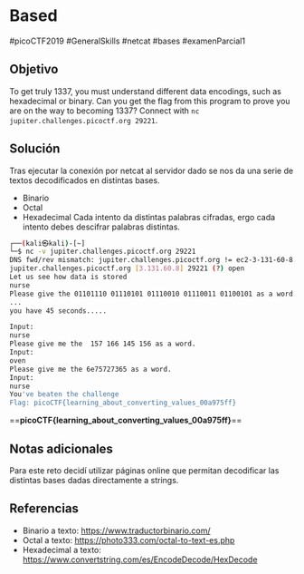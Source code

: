 # Based
#picoCTF2019 #GeneralSkills #netcat #bases #examenParcial1
## Objetivo
To get truly 1337, you must understand different data encodings, such as hexadecimal or binary. Can you get the flag from this program to prove you are on the way to becoming 1337? Connect with `nc jupiter.challenges.picoctf.org 29221`.
## Solución
Tras ejecutar la conexión por netcat al servidor dado se nos da una serie de textos decodificados en distintas bases.
- Binario
- Octal
- Hexadecimal
Cada intento da distintas palabras cifradas, ergo cada intento debes descifrar palabras distintas.
```bash
┌──(kali㉿kali)-[~]
└─$ nc -v jupiter.challenges.picoctf.org 29221
DNS fwd/rev mismatch: jupiter.challenges.picoctf.org != ec2-3-131-60-8.us-east-2.compute.amazonaws.com
jupiter.challenges.picoctf.org [3.131.60.8] 29221 (?) open
Let us see how data is stored
nurse
Please give the 01101110 01110101 01110010 01110011 01100101 as a word.
...
you have 45 seconds.....

Input:
nurse
Please give me the  157 166 145 156 as a word.
Input:
oven
Please give me the 6e75727365 as a word.
Input:
nurse
You've beaten the challenge
Flag: picoCTF{learning_about_converting_values_00a975ff}
```
==**picoCTF{learning_about_converting_values_00a975ff}**==
## Notas adicionales
Para este reto decidí utilizar páginas online que permitan decodificar las distintas bases dadas directamente a strings.
## Referencias
- Binario a texto:
	https://www.traductorbinario.com/
- Octal a texto:
	https://photo333.com/octal-to-text-es.php
- Hexadecimal a texto:
	https://www.convertstring.com/es/EncodeDecode/HexDecode